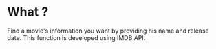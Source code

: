 # What ?
Find a movie's information you want by providing his name and release date. This function is developed using IMDB API.
